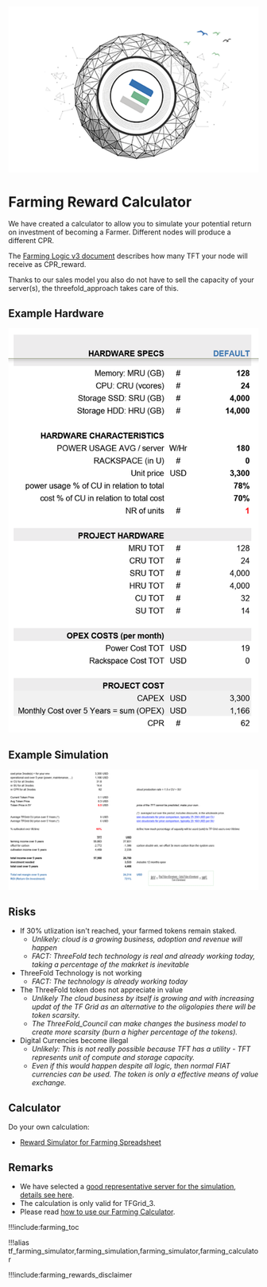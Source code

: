 ![](img/becomefarmer.png )

# Farming Reward Calculator

We have created a calculator to allow you to simulate your potential return on investment of becoming a Farmer. Different nodes will produce a different CPR. 

The [Farming Logic v3 document](farming_logic3) describes how many TFT your node will receive as CPR_reward. 

Thanks to our sales model you also do not have to sell the capacity of your server(s), the threefold_approach takes care of this.

## Example Hardware

![](img/example_hardware.png ':size=350x')

## Example Simulation

![](img/farming_simulation.png)


## Risks

- If 30% utlization isn't reached, your farmed tokens remain staked.
  - _Unlikely: cloud is a growing business, adoption and revenue will happen_
  - _FACT: ThreeFold tech technology is real and already working today, taking a percentage of the makrket is inevitable_
- ThreeFold Technology is not working
  - _FACT: The technology is already working today_
- The ThreeFold token does not appreciate in value
  - _Unlikely The cloud business by itself is growing and with increasing updat of the TF Grid as an alternative to the oligolopies there will be token scarsity._
  - _The ThreeFold_Council can make changes the business model to create more scarsity (burn a higher percentage of the tokens)._
- Digital Currencies become illegal
  - _Unlikely: This is not really possible because TFT has a utility - TFT represents  unit of compute and storage capacity._
  - _Even if this would happen despite all logic, then normal FIAT currencies can be used.  The token is only a effective means of value exchange._

## Calculator

Do your own calculation:

- [Reward Simulator for Farming Spreadsheet](https://secure.threefold.me/sheet/#/2/sheet/view/Tq5BGUea1Gin8RbjkVU9TuFjmetEMFMwmsGTvEu0UI0/)

## Remarks

- We have selected a [good representative server for the simulation, details see here](farming_hardware_remarks).
- The calculation is only valid for TFGrid_3.
- Please read [how to use our Farming Calculator](farming_calculator_howto).

!!!include:farming_toc

!!!alias tf_farming_simulator,farming_simulation,farming_simulator,farming_calculator

!!!include:farming_rewards_disclaimer
